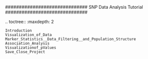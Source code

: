 ##############################
SNP Data Analysis Tutorial
##############################

.. toctree::
    :maxdepth: 2

    Introduction
    Visualization_of_Data
    Marker_Statistics__Data_Filtering__and_Population_Structure
    Association_Analysis
    Visualizationof_pValues
    Save_Close_Project
